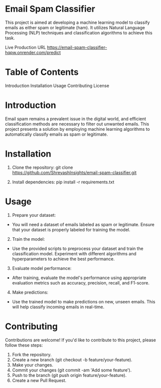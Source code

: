 # Email Spam Classifier

This project is aimed at developing a machine learning model to classify emails as either spam or legitimate (ham). It utilizes Natural Language Processing (NLP) techniques and classification algorithms to achieve this task.

Live Production URL https://email-spam-classifier-hqpw.onrender.com/predict

# Table of Contents
Introduction
Installation
Usage
Contributing
License

# Introduction

Email spam remains a prevalent issue in the digital world, and efficient classification methods are necessary to filter out unwanted emails. This project presents a solution by employing machine learning algorithms to automatically classify emails as spam or legitimate.

# Installation

1. Clone the repository:
git clone https://github.com/ShreyashInsights/email-spam-classifier.git

2. Install dependencies:
pip install -r requirements.txt

# Usage

1. Prepare your dataset:
* You will need a dataset of emails labeled as spam or legitimate. Ensure that your dataset is properly labeled for training the model.

2. Train the model:
* Use the provided scripts to preprocess your dataset and train the classification model. Experiment with different algorithms and hyperparameters to achieve the best performance.

3. Evaluate model performance:
* After training, evaluate the model's performance using appropriate evaluation metrics such as accuracy, precision, recall, and F1-score.

4. Make predictions:
* Use the trained model to make predictions on new, unseen emails. This will help classify incoming emails in real-time.

# Contributing

Contributions are welcome! If you'd like to contribute to this project, please follow these steps:

1. Fork the repository.
2. Create a new branch (git checkout -b feature/your-feature).
3. Make your changes.
4. Commit your changes (git commit -am 'Add some feature').
5. Push to the branch (git push origin feature/your-feature).
6. Create a new Pull Request.

